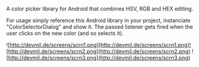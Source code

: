 A color picker library for Android that combines HSV, RGB and HEX editing.

For usage simply reference this Android library in your project, instanciate "ColorSelectorDialog" and show it. The passed listener gets fired when the user clicks on the new color (and so selects it).

![http://devmil.de/screens/scrn1.png](http://devmil.de/screens/scrn1.png)![http://devmil.de/screens/scrn2.png](http://devmil.de/screens/scrn2.png)
![http://devmil.de/screens/scrn3.png](http://devmil.de/screens/scrn3.png)